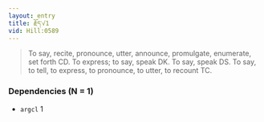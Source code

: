 ```yaml
---
layout: entry
title: རྗོད་√1
vid: Hill:0589
---
```

> To say, recite, pronounce, utter, announce, promulgate, enumerate, set forth CD\. To express; to say, speak DK\. To say, speak DS\. To say, to tell, to express, to pronounce, to utter, to recount TC\.


### Dependencies (N = 1)
* `argcl` 1
